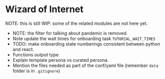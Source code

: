 # Wizard of Internet

NOTE: this is still WIP: some of the related modules are not here yet.

* NOTE: the filter for talking about pandemic is removed.
* Note update the wait times for onboarding task `TUTORIAL_WAIT_TIMES`
* TODO: make onboarding state numberings consistent between python and react.
* Functions output type
* Explain template persona vs curated persona.
* Mention the files needed as part of the conf/yaml file (remember `data` folder is in `.gitignore`)